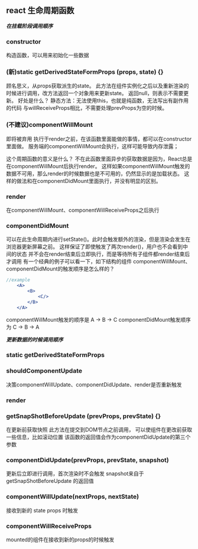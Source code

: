 ## react 生命周期函数
***在挂载阶段调用顺序***

### constructor
构造函数，可以用来初始化一些数据

###  (新)static getDerivedStateFormProps (props, state) {}
顾名思义，从props获取派生的state。
此方法在组件实例化之后以及重新渲染的时候进行调用，改方法返回一个对象用来更新state。
返回null，则表示不需要更新。
好处是什么？
静态方法：无法使用this，也就是纯函数，无法写出有副作用的代码
与willReceiveProps相比，不需要处理prevProps为空的时候。

### (不建议)componentWillMount
即将被弃用
执行于render之前，在该函数里面能做的事情，都可以在constructor里面做。
服务端的componentWillMount会执行，这样可能导致内存泄露；

这个周期函数的意义是什么？
不在此函数里面异步的获取数据是因为，React总是在componentWillMount后执行render。
这样如果componentWillMount触发的数据不可用，那么render的时候数据也是不可用的，仍然显示的是加载状态。
这样的做法和在componentDidMount里面执行，并没有明显的区别。

### render
在componentWillMount、componentWillReceiveProps之后执行

### componentDidMount
可以在此生命周期内进行setState()。此时会触发额外的渲染，但是渲染会发生在浏览器更新屏幕之前。
这样保证了即使触发了两次render()，用户也不会看到中间的状态
并不会在render结束后立即执行，而是等待所有子组件都render结束后才调用
有一个经典的例子可以看一下，如下结构的组件
componentWillMount、componentDidMount的触发顺序是怎么样的？
```jsx harmony
//example
    <A>
        <B>
            <C/>
        </B>
    </A>
```
componentWillMount触发的顺序是 A -> B -> C
componentDidMount触发顺序为 C -> B -> A

***更新数据的时候调用顺序***

### static getDerivedStateFormProps

### shouldComponentUpdate
决策componentWillUpdate、componentDidUpdate、render是否重新触发

### render

### getSnapShotBeforeUpdate (prevProps, prevState) {}
在更新前获取快照
此方法在提交到DOM节点之前调用，
可以使组件在更改前获取一些信息，比如滚动位置
该函数的返回值会作为componentDidUpdate的第三个参数

### componentDidUpdate(prevProps, prevState, snapshot)
更新后立即进行调用，首次渲染时不会触发
snapshot来自于 getSnapShotBeforeUpdate 的返回值

### componentWillUpdate(nextProps, nextState)
接收到新的 state props 时触发

### componentWillReceiveProps
mounted的组件在接收到新的props的时候触发



   